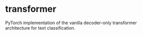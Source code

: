 # transformer

PyTorch implementation of the vanilla decoder-only transformer architecture for text classification.
